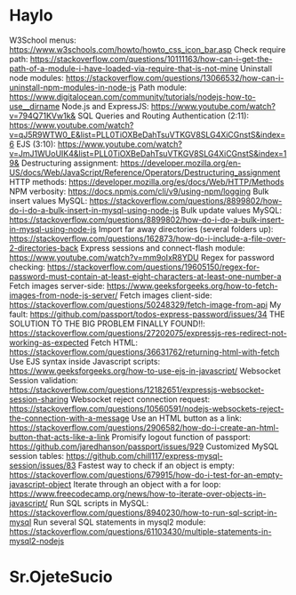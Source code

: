 # Haylo

W3School menus: https://www.w3schools.com/howto/howto_css_icon_bar.asp 
Check require path: https://stackoverflow.com/questions/10111163/how-can-i-get-the-path-of-a-module-i-have-loaded-via-require-that-is-not-mine 
Uninstall node modules: https://stackoverflow.com/questions/13066532/how-can-i-uninstall-npm-modules-in-node-js
Path module: https://www.digitalocean.com/community/tutorials/nodejs-how-to-use__dirname 
Node.js and ExpressJS: https://www.youtube.com/watch?v=794Q71KVw1k& 
SQL Queries and Routing Authentication (2:11): https://www.youtube.com/watch?v=qJ5R9WTW0_E&list=PLL0TiOXBeDahTsuVTKGV8SLG4XiCGnstS&index=6 
EJS (3:10): https://www.youtube.com/watch?v=JmJ1WUoUIK4&list=PLL0TiOXBeDahTsuVTKGV8SLG4XiCGnstS&index=19& 
Destructuring assignment: https://developer.mozilla.org/en-US/docs/Web/JavaScript/Reference/Operators/Destructuring_assignment
HTTP methods: https://developer.mozilla.org/es/docs/Web/HTTP/Methods 
NPM verbosity: https://docs.npmjs.com/cli/v9/using-npm/logging 
Bulk insert values MySQL: https://stackoverflow.com/questions/8899802/how-do-i-do-a-bulk-insert-in-mysql-using-node-js 
Bulk update values MySQL: https://stackoverflow.com/questions/8899802/how-do-i-do-a-bulk-insert-in-mysql-using-node-js 
Import far away directories (several folders up): https://stackoverflow.com/questions/162873/how-do-i-include-a-file-over-2-directories-back 
Express sessions and connect-flash module: https://www.youtube.com/watch?v=mm9oIxR8YDU 
Regex for password checking: https://stackoverflow.com/questions/19605150/regex-for-password-must-contain-at-least-eight-characters-at-least-one-number-a 
Fetch images server-side: https://www.geeksforgeeks.org/how-to-fetch-images-from-node-js-server/ 
Fetch images client-side: https://stackoverflow.com/questions/50248329/fetch-image-from-api 
My fault: https://github.com/passport/todos-express-password/issues/34 
THE SOLUTION TO THE BIG PROBLEM FINALLY FOUND!!: https://stackoverflow.com/questions/27202075/expressjs-res-redirect-not-working-as-expected
Fetch HTML: https://stackoverflow.com/questions/36631762/returning-html-with-fetch 
Use EJS syntax inside Javascript scripts: https://www.geeksforgeeks.org/how-to-use-ejs-in-javascript/ 
Websocket Session validation: https://stackoverflow.com/questions/12182651/expressjs-websocket-session-sharing 
Websocket reject connection request: https://stackoverflow.com/questions/10560591/nodejs-websockets-reject-the-connection-with-a-message
Use an HTML button as a link: https://stackoverflow.com/questions/2906582/how-do-i-create-an-html-button-that-acts-like-a-link 
Promisify logout function of passport: https://github.com/jaredhanson/passport/issues/929
Customized MySQL session tables: https://github.com/chill117/express-mysql-session/issues/83
Fastest way to check if an object is empty: https://stackoverflow.com/questions/679915/how-do-i-test-for-an-empty-javascript-object 
Iterate through an object with a for loop: https://www.freecodecamp.org/news/how-to-iterate-over-objects-in-javascript/
Run SQL scripts in MySQL: https://stackoverflow.com/questions/8940230/how-to-run-sql-script-in-mysql 
Run several SQL statements in mysql2 module: https://stackoverflow.com/questions/61103430/multiple-statements-in-mysql2-nodejs 

# Sr.OjeteSucio